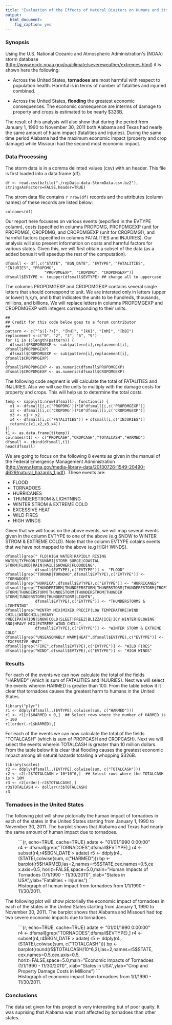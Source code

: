 ```yaml
---
title: "Evaluation of the Effects of Natural Diasters on Humans and its Monetary Costs"
output:
  html_document:
    fig_caption: yes
---
```


### Synopsis

Using the U.S. National Oceanic and Atmospheric Administration's (NOAA) storm database (<http://www.ncdc.noaa.gov/oa/climate/severeweather/extremes.html>) it is shown here the following:

* Across the United States, **tornadoes** are most harmful with respect to population health. Harmful is in terms of number of fatalities and injuried combined.

* Across the United States, **flooding** the greatest economic consequences. The economic consequence are interms of damage to property and crops is estimated to be nearly $326B.

The result of this analysis will also show that during the period from January 1, 1990 to November 30, 2011 both Alabama and Texas had nearly the same amount of huam impact (fatalities and injuries).  During the same time period Alabama had the maximum economic impact (property and crop damage) while Missouri had the second most economic impact.

### Data Processing 
The storm data is in a comma delimted values (csv) with an header.  This file is first loaded into a data frame (df).

```{r, cache=TRUE,echo=TRUE}
df <- read.csv(bzfile("./repData-data-StormData.csv.bz2"), stringsAsFactors=FALSE,header=TRUE)
```

The strom data file contains `r nrow(df)` records and the attributes (column names) of these records are listed below:

```{r, echo=TRUE}
colnames(df)
```

Our report here focusses on various events (sepcified in the EVTYPE column), costs (specified in columns PROPDMG, PROPDMGEXP (unit for PROPDMG), CROPDMG, and CROPDMGEXP (unit for CROPDMG)), and harmful factors (specified in columns FATALITIES and INJURIES).  Our analysis will also present information on costs and harmful factors for various states. Given this, we will first obtain a subset of the data (as a added bonus it will speedup the rest of the computation).

```{r, cache=TRUE,echo=TRUE}
dfsmall <- df[,c("STATE", "BGN_DATE", "EVTYPE", "FATALITIES", "INJURIES", "PROPDMG", 
                 "PROPDMGEXP", "CROPDMG", "CROPDMGEXP")]
dfsmall$EVTYPE <- toupper(dfsmall$EVTYPE) ## change all to uppercase
```

The columns PROPDMGEXP and CROPDMGEXP contains several single letters that should correspond to unit.  We are intersted only in letters (upper or lower) h,k,m, and b that indicates the units to be hundreds, thousands, millions, and billions. We will replace letters in columns PROPDMGEXP and CROPDMGEXP with integers corresponding to their units.

```{r cache=TRUE,echo=TRUE}
##
## Credit for this code below goes to a forum contributor
##
pattern <- c("^$|[-?+]", "[hH]", "[kK]", "[mM]", "[bB]")
replacement <-c("0", "2", "3", "6", "9")
for (i in 1:length(pattern)) {
  dfsmall$PROPDMGEXP <- sub(pattern[i],replacement[i], dfsmall$PROPDMGEXP)
  dfsmall$CROPDMGEXP <- sub(pattern[i],replacement[i], dfsmall$CROPDMGEXP)
}
dfsmall$PROPDMGEXP <- as.numeric(dfsmall$PROPDMGEXP)
dfsmall$CROPDMGEXP <- as.numeric(dfsmall$CROPDMGEXP)
```

The following code segment is will calculate the total of FATALITIES and INJURIES.  Also we will use the units to multiply with the damage costs for property and crops.  This will help us to determine the total costs.

```{r, cache=TRUE,echo=TRUE}
temp <- sapply(1:nrow(dfsmall), function(i) {
  x1 <- dfsmall[i,c('PROPDMG')]*10^dfsmall[i,c('PROPDMGEXP')]
  x2 <- dfsmall[i,c('CROPDMG')]*10^dfsmall[i,c('CROPDMGEXP')]
  x3 <- x1 + x2
  x4 <- dfsmall[i,c('FATALITIES')] + dfsmall[i,c('INJURIES')]
  return(c(x1,x2,x3,x4))
})
t1 <- as.data.frame(t(temp))
colnames(t1) <- c("PROPCASH","CROPCASH","TOTALCASH","HARMED")
dfsmall <- cbind(dfsmall,t1)
head(dfsmall)
```

We are going to focus on the following 8 events as given in the manual of the Federal Emergency Management Administration (<http://www.fema.gov/media-library-data/20130726-1549-20490-4629/natural_hazards_1.pdf>). These events are:

* FLOOD
* TORNADOES
* HURRICANES
* THUNDERSTROM & LIGHTNING
* WINTER STROM & EXTREME COLD
* EXCESSIVE HEAT
* WILD FIRES
* HIGH WINDS

Given that we will focus on the above events, we will map several events given in the column EVTYPE to one of the above (e.g SNOW to WINTER STROM & EXTREME COLD). Note that the column EVTYPE cotains events that we have not mapped to the above (e.g HIGH WINDS).

```{r, cache=TRUE,echo=TRUE}
dfsmall[grep(" FLD|HIGH WATER|RAPIDLY RISING WATER|TYPHOON|TSUNAMI|STORM SURGE|COASTAL STORM|FLOOD|RAIN|HAIL|SHOWER|FLOOODING",
             dfsmall$EVTYPE),c("EVTYPE")] <- "FLOOD"
dfsmall[grep("TORNAD|TORNDAO",dfsmall$EVTYPE),c("EVTYPE")] <- "TORNADOES"
dfsmall[grep("HURRICA",dfsmall$EVTYPE),c("EVTYPE")] <- "HURRICANES"
dfsmall[grep("THUNDERTORM|THUNDEERSTORM|THUNERSTORM|THUNDERESTORM|TROPICAL STORM|THUNDERSTORM|THUNDESTORM|THUNDERSTROM|THUNDER STORM|TUNDERSTORM|THUNDERTSORM|LIGHTN",
             dfsmall$EVTYPE),c("EVTYPE")] <- "THUNDERSTORMS & LIGHTNING"
dfsmall[grep("WINTRY MIX|MIXED PRECIP|LOW TEMPERATURE|WIND CHILL|WINDCHILL|HEAVY PRECIPATATION|SNOW|COLD|SLEET|FREEZ|BLIZZA|ICE|ICY|WINTER|BLOWING SNO|HEAVY MIX|EXTREME WIND CHILL",
             dfsmall$EVTYPE),c("EVTYPE")] <- "WINTER STORM & EXTREME COLD"
dfsmall[grep("UNSEASONABLY WARM|HEAT",dfsmall$EVTYPE),c("EVTYPE")] <- "EXCESSIVE HEAT"
dfsmall[grep("FIRE",dfsmall$EVTYPE),c("EVTYPE")] <- "WILD FIRES"
dfsmall[grep("WIND",dfsmall$EVTYPE),c("EVTYPE")] <- "HIGH WINDS"
```

### Results

For each of the events we can now calculate the total of the fields "HARMED" (which is sum of FATALITIES and INJURIES). Next we will select the events wherein HARMED is greater than 100. From the table below it it clear that tornadoes causes the greatest harm to humans in the United States.

```{r, cache=TRUE,echo=TRUE}
library("plyr")
r1 <- ddply(dfsmall,.(EVTYPE),colwise(sum, c("HARMED")))
r1 <- r1[r1$HARMED > 0,]  ## Select rows where the number of HARMED is > 100
r1[order(-r1$HARMED),]
```

For each of the events we can now calculate the total of the fields "TOTALCASH" (which is sum of PROPCASH and CROPCASH). Next we will select the events wherein TOTALCASH is greater than 10 million dollars. From the table below it is clear that flooding causes the greatest economic impact among all natural hazards totalling a whopping $326B.

```{r, cache=TRUE,echo=TRUE}
library(scales)
r2 <- ddply(dfsmall,.(EVTYPE),colwise(sum, c("TOTALCASH")))
r2 <- r2[r2$TOTALCASH > 10*10^6,]  ## Select rows where the TOTALCASH is > 10M
r3 <- r2[order(-r2$TOTALCASH),]
r3$TOTALCASH <- dollar(r3$TOTALCASH)
r3
```

### Tornadoes in the United States

The following plot will show pictorially the human impact of tornadoes in each of the states in the United States starting from January 1, 1990 to November 30, 2011. The barplot shows that Alabama and Texas had nearly the same amount of human impact due to tornadoes.

<figure>
```{r, echo=TRUE, cache=TRUE}
adate <- "01/01/1990 0:00:00"
r4 <- dfsmall[grep("TORNADOES",dfsmall$EVTYPE),]
r4 <- subset(r4,r4$BGN_DATE > adate)
r5 <- ddply(r4,.(STATE),colwise(sum, c("HARMED")))
bp <- barplot(r5$HARMED,las=2,names=r5$STATE,cex.names=0.5,cex.axis=0.5,
              horiz=FALSE,space=5.0,main="Human Impacts of Tornadoes (1/1/1990 - 11/30/2011)",
              xlab="States in USA",ylab="Fatalities + Injuries")
```
<figcaption>
Histograph of human impact from tornadoes from 1/1/1990 - 11/30/2011.
</figcaption>
</figure>

The following plot will show pictorially the economic impact of tornadoes in each of the states in the United States starting from January 1, 1990 to November 30, 2011. The barplot shows that Alabama and Missouri had top two severe economic impacts due to tornadoes.

<figure>
```{r, echo=TRUE, cache=TRUE}
adate <- "01/01/1990 0:00:00"
r4 <- dfsmall[grep("TORNADOES",dfsmall$EVTYPE),]
r4 <- subset(r4,r4$BGN_DATE > adate)
r5 <- ddply(r4,.(STATE),colwise(sum, c("TOTALCASH")))
bp <- barplot(round(r5$TOTALCASH/10^6,2),las=2,names=r5$STATE,cex.names=0.5,cex.axis=0.5,
              horiz=FALSE,space=5.0,main="Economic Impacts of Tornadoes (1/1/1990 - 11/30/2011)",
              xlab="States in USA",ylab="Crop and Property Damage Costs in Millions")
```
<figcaption>
Histograph of economic impact from tornadoes from 1/1/1990 - 11/30/2011.
</figcaption>
</figure>

### Conclusions

The data set given for this project is very interesting but of poor quaity.  It was suprising that Alabama was most affected by tornadoes than other states.

  
  
